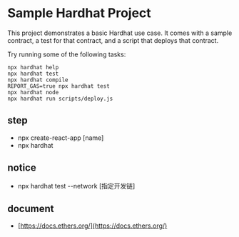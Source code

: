 # Sample Hardhat Project

This project demonstrates a basic Hardhat use case. It comes with a sample contract, a test for that contract, and a script that deploys that contract.

Try running some of the following tasks:

```shell
npx hardhat help
npx hardhat test
npx hardhat compile
REPORT_GAS=true npx hardhat test
npx hardhat node
npx hardhat run scripts/deploy.js
```
## step
* npx create-react-app [name]
* npx hardhat


## notice
* npx hardhat test --network [指定开发链]

## document

* [https://docs.ethers.org/](https://docs.ethers.org/)

